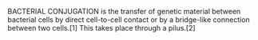 BACTERIAL CONJUGATION is the transfer of genetic material between bacterial cells by direct cell-to-cell contact or by a bridge-like connection between two cells.[1] This takes place through a pilus.[2]
